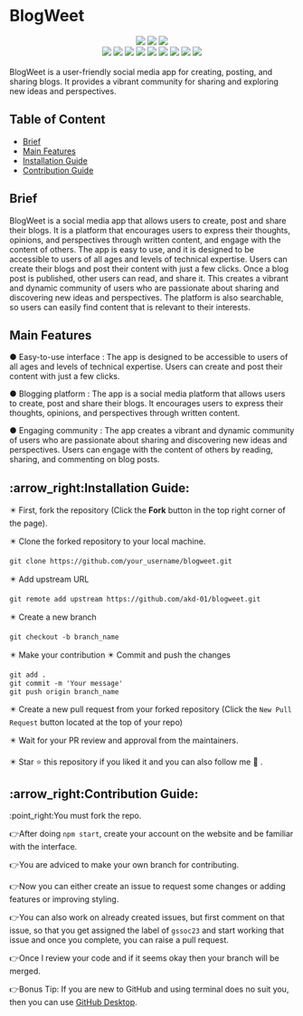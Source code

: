 # BlogWeet

<div align="center">
<img src="https://forthebadge.com/images/badges/built-with-love.svg" />
<img src="https://forthebadge.com/images/badges/uses-brains.svg" />
<img src="https://forthebadge.com/images/badges/powered-by-responsibility.svg" />
  <br>
  <img src="https://img.shields.io/github/repo-size/AKD-01/blogweet?style=for-the-badge" />
  <img src="https://img.shields.io/github/issues/AKD-01/blogweet?style=for-the-badge" />
  <img src="https://img.shields.io/github/issues-closed-raw/AKD-01/blogweet?style=for-the-badge" />
  
  <img src="https://img.shields.io/github/forks/AKD-01/blogweet?style=for-the-badge" />
  <img src="https://img.shields.io/github/issues-pr/AKD-01/blogweet?style=for-the-badge" />
  <img src="https://img.shields.io/github/issues-pr-closed-raw/AKD-01/blogweet?style=for-the-badge" />
  <img src="https://img.shields.io/github/stars/AKD-01/blogweet?style=for-the-badge" />
  <img src="https://img.shields.io/github/contributors/AKD-01/blogweet?style=for-the-badge" />
  <img src="https://img.shields.io/github/last-commit/AKD-01/blogweet?style=for-the-badge" />
  
  </div>
<br>
BlogWeet is a user-friendly social media app for creating, posting, and sharing blogs. It provides a vibrant community for sharing and exploring new ideas and perspectives.

## Table of Content

- [Brief](#brief)
- [Main Features](#main-features)
- [Installation Guide](#install)
- [Contribution Guide](#contribute)

## Brief
BlogWeet is a social media app that allows users to create, post and share their blogs. It is a platform that encourages users to express their thoughts, opinions, and perspectives through written content, and engage with the content of others. The app is easy to use, and it is designed to be accessible to users of all ages and levels of technical expertise. Users can create their blogs and post their content with just a few clicks.
Once a blog post is published, other users can read, and share it. This creates a vibrant and dynamic community of users who are passionate about sharing and discovering new ideas and perspectives. The platform is also searchable, so users can easily find content that is relevant to their interests.


## Main Features 
● Easy-to-use interface :
The app is designed to be accessible to users of all ages and levels of technical expertise. Users can create and post their content with just a few clicks.

● Blogging platform :
The app is a social media platform that allows users to create, post and share their blogs. It encourages users to express their thoughts, opinions, and perspectives through written content.

● Engaging community :
The app creates a vibrant and dynamic community of users who are passionate about sharing and discovering new ideas and perspectives. Users can engage with the content of others by reading, sharing, and commenting on blog posts.

<a name="install"></a>
<h2>:arrow_right:Installation Guide:</h2>
✴️ First, fork the repository (Click the <b><b>Fork</b></b> button in the top right corner of the page).

✴️ Clone the forked repository to your local machine.

```markdown
git clone https://github.com/your_username/blogweet.git
```

✴️ Add upstream URL 
```markdown
git remote add upstream https://github.com/akd-01/blogweet.git
```

✴️ Create a new branch

```markdown
git checkout -b branch_name
```

✴️ Make your contribution
✴️ Commit and push the changes

```markdown
git add .
git commit -m 'Your message'
git push origin branch_name
```

✴️ Create a new pull request from your forked repository (Click the `New Pull Request` button located at the top of your repo)

✴️ Wait for your PR review and approval from the maintainers.

✴️ Star ⭐ this repository if you liked it and you can also follow me 👀 .

<a name="contribute"></a>
<h2>:arrow_right:Contribution Guide:</h2>
:point_right:You must fork the repo.      

:point_right:After doing `npm start`, create your account on the website and be familiar with the interface.   

:point_right:You are adviced to make your own branch for contributing.     

:point_right:Now you can either create an issue to request some changes or adding features or improving styling.   

:point_right:You can also work on already created issues, but first comment on that issue, so that you get assigned the label of `gssoc23` and start working that issue and once you complete, you can raise a pull request.     

:point_right:Once I review your code and if it seems okay then your branch will be merged.   

:point_right:Bonus Tip: If you are new to GitHub and using terminal does no suit you, then you can use <a href="https://desktop.github.com/">GitHub Desktop</a>. 




